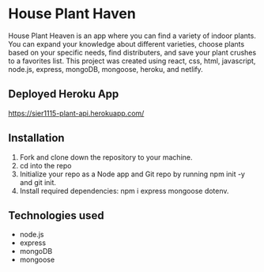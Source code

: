 # House Plant Haven

House Plant Heaven is an app where you can find a variety of indoor plants. You can expand your knowledge about different varieties, choose plants based on your specific needs, find distributers, and save your plant crushes to a favorites list. This project was created using react, css, html, javascript, node.js, express, mongoDB, mongoose, heroku, and netlify.

## Deployed Heroku App

https://sier1115-plant-api.herokuapp.com/

## Installation

1. Fork and clone down the repository to your machine.
2. cd into the repo
3. Initialize your repo as a Node app and Git repo by running npm init -y and git init.
4. Install required dependencies: npm i express mongoose dotenv.

## Technologies used 

* node.js
* express
* mongoDB
* mongoose
